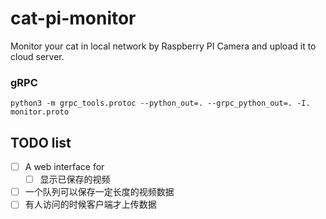 # cat-pi-monitor
Monitor your cat in local network by Raspberry PI Camera and upload it to cloud server.

### gRPC

```shell
python3 -m grpc_tools.protoc --python_out=. --grpc_python_out=. -I. monitor.proto
```

## TODO list

- [ ] A web interface for 
    - [ ] 显示已保存的视频
- [ ] 一个队列可以保存一定长度的视频数据
- [ ] 有人访问的时候客户端才上传数据